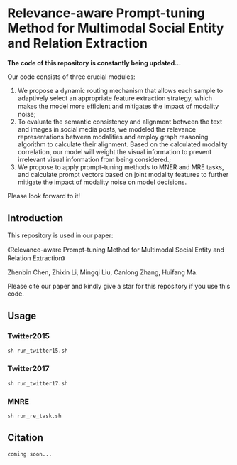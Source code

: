 # Relevance-aware Prompt-tuning Method for Multimodal Social Entity and Relation Extraction

**The code of this repository is constantly being updated...**


Our code consists of three crucial modules: 
  1. We propose a dynamic routing mechanism that allows each sample to adaptively select an appropriate feature extraction strategy, which makes the model more eﬀicient and mitigates the impact of modality noise;
  2. To evaluate the semantic consistency and alignment between the text and images in social media posts, we modeled the relevance representations between modalities and employ graph reasoning algorithm to calculate their alignment. Based on the calculated modality correlation, our model will weight the visual information to prevent irrelevant visual information from being considered.;
  3. We propose to apply prompt-tuning methods to MNER and MRE tasks, and calculate prompt vectors based on joint modality features to further mitigate the impact of modality noise on model decisions.


Please look forward to it!

## Introduction

This repository is used in our paper:

《Relevance-aware Prompt-tuning Method for Multimodal Social Entity and Relation Extraction》

Zhenbin Chen, Zhixin Li, Mingqi Liu, Canlong Zhang, Huifang Ma. 


Please cite our paper and kindly give a star for this repository if you use this code.


## Usage

### Twitter2015
```
sh run_twitter15.sh
```

### Twitter2017
```
sh run_twitter17.sh
```

### MNRE
```
sh run_re_task.sh
```


## Citation
```
coming soon...
```
